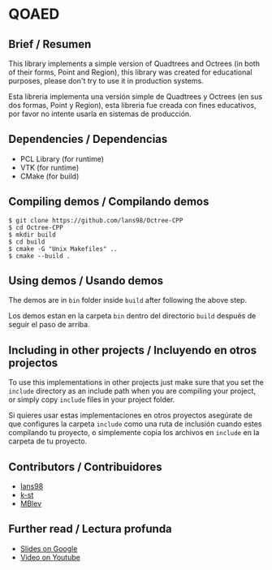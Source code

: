 # QOAED

## Brief / Resumen
This library implements a simple version of Quadtrees and Octrees (in both of their forms,
Point and Region), this library was created for educational purposes, please don't try to
use it in production systems.

Esta libreria implementa una versión simple de Quadtrees y Octrees (en sus dos formas,
Point y Region), esta libreria fue creada con fines educativos, por favor no intente
usarla en sistemas de producción.

## Dependencies / Dependencias
- PCL Library (for runtime)
- VTK (for runtime)
- CMake (for build)

## Compiling demos / Compilando demos
```
$ git clone https://github.com/lans98/Octree-CPP
$ cd Octree-CPP
$ mkdir build 
$ cd build 
$ cmake -G "Unix Makefiles" ..
$ cmake --build .
```

## Using demos / Usando demos
The demos are in `bin` folder inside `build` after following the above step.

Los demos estan en la carpeta `bin` dentro del directorio `build` después de seguir el
paso de arriba. 

## Including in other projects / Incluyendo en otros projectos
To use this implementations in other projects just make sure that you set the `include`
directory as an include path when you are compiling your project, or simply copy `include`
files in your project folder.

Si quieres usar estas implementaciones en otros proyectos asegúrate de que configures la
carpeta `include` como una ruta de inclusión cuando estes compilando tu proyecto, o
simplemente copia los archivos en `include` en la carpeta de tu proyecto.

## Contributors / Contribuidores
- [lans98](https://github.com/lans98)
- [k-st](https://github.com/k-st)
- [MBlev](https://github.com/MBlev)

## Further read / Lectura profunda
- [Slides on Google](https://docs.google.com/presentation/d/1YjIul8P9xd02vFztmL2MrrHZWiIlwffryJpgWpFVpxM/edit?usp=sharing)
- [Video on Youtube](https://www.youtube.com/watch?v=ITGjyHDG5yQ)
